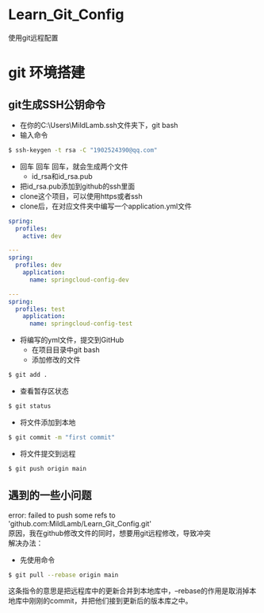 # Learn_Git_Config
使用git远程配置

# git 环境搭建

## git生成SSH公钥命令
- 在你的C:\Users\MildLamb\.ssh文件夹下，git bash
- 输入命令
```bash
$ ssh-keygen -t rsa -C "1902524390@qq.com"
```
- 回车 回车 回车，就会生成两个文件
  - id_rsa和id_rsa.pub
- 把id_rsa.pub添加到github的ssh里面
- clone这个项目，可以使用https或者ssh
- clone后，在对应文件夹中编写一个application.yml文件
```yml
spring:
  profiles:
    active: dev

---
spring:
  profiles: dev
    application:
      name: springcloud-config-dev

---
spring:
  profiles: test
    application:
      name: springcloud-config-test
```
- 将编写的yml文件，提交到GitHub
  - 在项目目录中git bash
  - 添加修改的文件
```bash
$ git add .
```
  - 查看暂存区状态
```bash
$ git status
```
  - 将文件添加到本地
```bash
$ git commit -m "first commit"
```
  - 将文件提交到远程
```bash
$ git push origin main
```
## 遇到的一些小问题
error: failed to push some refs to 'github.com:MildLamb/Learn_Git_Config.git'  
原因，我在github修改文件的同时，想要用git远程修改，导致冲突  
解决办法：
- 先使用命令
```bash
$ git pull --rebase origin main
```
这条指令的意思是把远程库中的更新合并到本地库中，–rebase的作用是取消掉本地库中刚刚的commit，并把他们接到更新后的版本库之中。
